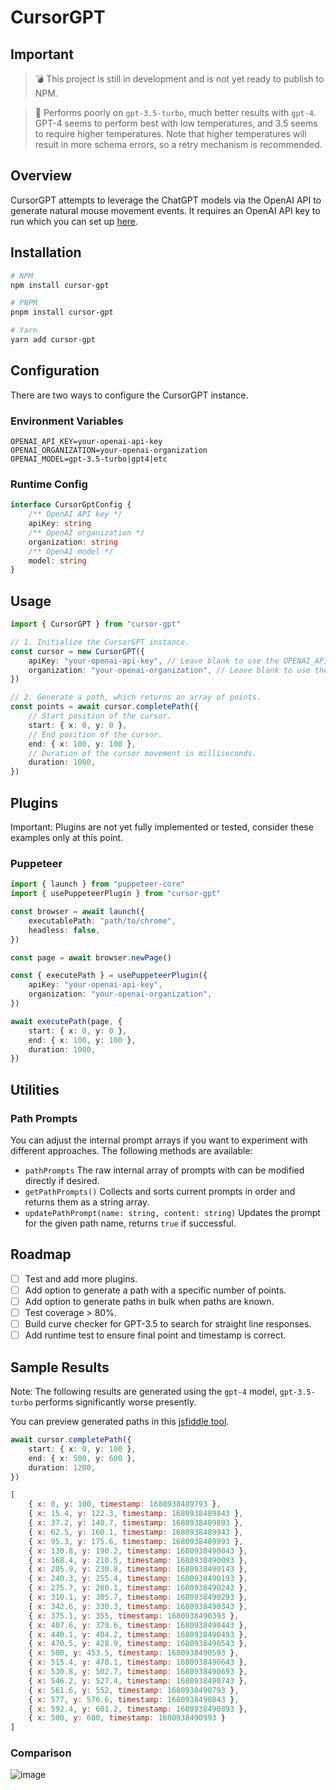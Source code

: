 # CursorGPT

## Important

> 💣 This project is still in development and is not yet ready to publish to NPM.

> 🤖 Performs poorly on `gpt-3.5-turbo`, much better results with `gpt-4`. GPT-4 seems to perform best with low 
> temperatures, and 3.5 seems to require higher temperatures. Note that higher temperatures will result in more 
> schema errors, so a retry mechanism is recommended.

## Overview

CursorGPT attempts to leverage the ChatGPT models via the OpenAI API to generate natural mouse movement events.
It requires an OpenAI API key to run which you can set up [here](https://platform.openai.com/docs/api-reference).

## Installation

```bash
# NPM
npm install cursor-gpt

# PNPM
pnpm install cursor-gpt

# Yarn
yarn add cursor-gpt
```

## Configuration

There are two ways to configure the CursorGPT instance.

### Environment Variables

```dotenv
OPENAI_API_KEY=your-openai-api-key
OPENAI_ORGANIZATION=your-openai-organization
OPENAI_MODEL=gpt-3.5-turbo|gpt4|etc
```

### Runtime Config

```typescript
interface CursorGptConfig {
	/** OpenAI API key */
	apiKey: string
	/** OpenAI organization */
	organization: string
	/** OpenAI model */
	model: string
}
``` 

## Usage

```typescript
import { CursorGPT } from "cursor-gpt"

// 1. Initialize the CursorGPT instance.
const cursor = new CursorGPT({
	apiKey: "your-openai-api-key", // Leave blank to use the OPENAI_API_KEY environment variable.
	organization: "your-openai-organization", // Leave blank to use the OPENAI_ORGANIZATION environment variable.
})

// 2. Generate a path, which returns an array of points.
const points = await cursor.completePath({
	// Start position of the cursor.
	start: { x: 0, y: 0 },
	// End position of the cursor.
	end: { x: 100, y: 100 },
	// Duration of the cursor movement in milliseconds.
	duration: 1000,
})

```

## Plugins

Important: Plugins are not yet fully implemented or tested, consider these examples only at this point.

### Puppeteer

```typescript
import { launch } from "puppeteer-core"
import { usePuppeteerPlugin } from "cursor-gpt"

const browser = await launch({
	executablePath: "path/to/chrome",
	headless: false,
})

const page = await browser.newPage()

const { executePath } = usePuppeteerPlugin({
	apiKey: "your-openai-api-key",
	organization: "your-openai-organization",
})

await executePath(page, {
	start: { x: 0, y: 0 },
	end: { x: 100, y: 100 },
	duration: 1000,
})

``` 

## Utilities

### Path Prompts

You can adjust the internal prompt arrays if you want to experiment with different approaches.
The following methods are available:

- `pathPrompts` The raw internal array of prompts with can be modified directly if desired.
- `getPathPrompts()` Collects and sorts current prompts in order and returns them as a string array.
- `updatePathPrompt(name: string, content: string)` Updates the prompt for the given path name, returns `true` if
	successful.

## Roadmap

- [ ] Test and add more plugins.
- [ ] Add option to generate a path with a specific number of points.
- [ ] Add option to generate paths in bulk when paths are known.
- [ ] Test coverage > 80%.
- [ ] Build curve checker for GPT-3.5 to search for straight line responses. 
- [ ] Add runtime test to ensure final point and timestamp is correct.

## Sample Results

Note: The following results are generated using the `gpt-4` model, `gpt-3.5-turbo` performs significantly worse 
presently.

You can preview generated paths in this [jsfiddle tool](https://jsfiddle.net/darkpatterns/abhtuvro/30/ ).

```typescript
await cursor.completePath({
	start: { x: 0, y: 100 },
	end: { x: 500, y: 600 },
	duration: 1200,
})
```

```js
[
	{ x: 0, y: 100, timestamp: 1680938489793 },
	{ x: 15.4, y: 122.3, timestamp: 1680938489843 },
	{ x: 37.2, y: 140.7, timestamp: 1680938489893 },
	{ x: 62.5, y: 160.1, timestamp: 1680938489943 },
	{ x: 95.3, y: 175.6, timestamp: 1680938489993 },
	{ x: 130.8, y: 190.2, timestamp: 1680938490043 },
	{ x: 168.4, y: 210.5, timestamp: 1680938490093 },
	{ x: 205.9, y: 230.8, timestamp: 1680938490143 },
	{ x: 240.3, y: 255.4, timestamp: 1680938490193 },
	{ x: 275.7, y: 280.1, timestamp: 1680938490243 },
	{ x: 310.1, y: 305.7, timestamp: 1680938490293 },
	{ x: 342.6, y: 330.3, timestamp: 1680938490343 },
	{ x: 375.1, y: 355, timestamp: 1680938490393 },
	{ x: 407.6, y: 379.6, timestamp: 1680938490443 },
	{ x: 440.1, y: 404.2, timestamp: 1680938490493 },
	{ x: 470.5, y: 428.9, timestamp: 1680938490543 },
	{ x: 500, y: 453.5, timestamp: 1680938490593 },
	{ x: 515.4, y: 478.1, timestamp: 1680938490643 },
	{ x: 530.8, y: 502.7, timestamp: 1680938490693 },
	{ x: 546.2, y: 527.4, timestamp: 1680938490743 },
	{ x: 561.6, y: 552, timestamp: 1680938490793 },
	{ x: 577, y: 576.6, timestamp: 1680938490843 },
	{ x: 592.4, y: 601.2, timestamp: 1680938490893 },
	{ x: 500, y: 600, timestamp: 1680938490993 }
]
```

### Comparison
![image](https://user-images.githubusercontent.com/65471523/230708415-7cdb9685-d59a-44f5-ab25-5ab96ed21cf1.png)

